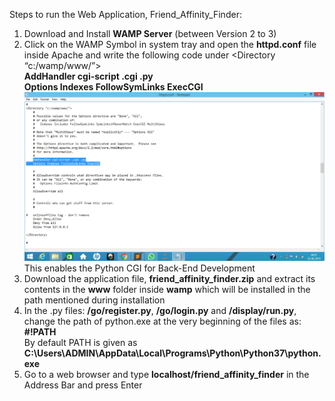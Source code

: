 Steps to run the Web Application, Friend_Affinity_Finder:
  1. Download and Install <b>WAMP Server</b> (between Version 2 to 3)
  2. Click on the WAMP Symbol in system tray and open the <b>httpd.conf</b> file inside Apache and write the following code under
     <Directory “c:/wamp/www/”> <br>
     <b>AddHandler cgi-script .cgi .py<br>
     Options Indexes FollowSymLinks ExecCGI</b> <br>
     ![alt text](screen.jpeg)
     This enables the Python CGI for Back-End Development
  3. Download the application file, <b>friend_affinity_finder.zip</b> and extract its contents in the <b>www</b> folder inside <b>wamp</b>
     which will be installed in the path mentioned during installation
  4. In the .py files: <b>/go/register.py</b>, <b>/go/login.py</b> and <b>/display/run.py</b>, change the path of python.exe at the very        beginning of the files
     as: <br>
     <b>#!PATH</b> <br>
     By default PATH is given as <b>C:\Users\ADMIN\AppData\Local\Programs\Python\Python37\python.exe</b>
  5. Go to a web browser and type <b>localhost/friend_affinity_finder</b> in the Address Bar and press Enter
   
  
